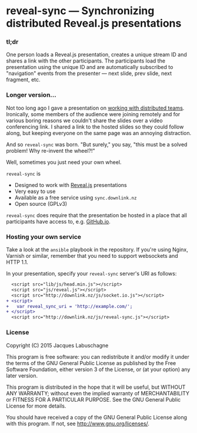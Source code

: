 # reveal-sync &mdash; Synchronizing distributed Reveal.js presentations

### tl;dr

One person loads a Reveal.js presentation, creates a unique stream ID and
shares a link with the other participants. The participants load the presentation using
the unique ID and are automatically subscribed to "navigation" events from the presenter &mdash;
next slide, prev slide, next fragment, etc.

### Longer version...

Not too long ago I gave a presentation on
<a href="http://jlabusch.github.io/distributed-teams">working with distributed teams</a>.
Ironically, some members of the audience were joining remotely and for various boring
reasons we couldn't share the slides over a video conferencing link. I shared a link
to the hosted slides so they could follow along, but keeping everyone on the same page
was an annoying distraction.

And so `reveal-sync` was born. "But surely," you say, "this must be a solved problem! Why re-invent
the wheel?!"

Well, sometimes you just need your own wheel.

`reveal-sync` is

* Designed to work with <a href="https://github.com/hakimel/reveal.js">Reveal.js</a> presentations
* Very easy to use
* Available as a free service using `sync.downlink.nz`
* Open source (GPLv3)

`reveal-sync` does require that the presentation be hosted in a place that all
participants have access to, e.g. <a href="http://github.io">GitHub.io</a>.

### Hosting your own service

Take a look at the `ansible` playbook in the repository. If you're using Nginx, Varnish or similar,
remember that you need to support websockets and HTTP 1.1.

In your presentation, specify your `reveal-sync` server's URI as follows:

```diff
  <script src="lib/js/head.min.js"></script>
  <script src="js/reveal.js"></script>
  <script src="http://downlink.nz/js/socket.io.js"></script>
+ <script>
+   var reveal_sync_uri = 'http://example.com/';
+ </script>
  <script src="http://downlink.nz/js/reveal-sync.js"></script>
```

### License

Copyright (C) 2015 Jacques Labuschagne

This program is free software: you can redistribute it and/or modify
it under the terms of the GNU General Public License as published by
the Free Software Foundation, either version 3 of the License, or
(at your option) any later version.

This program is distributed in the hope that it will be useful,
but WITHOUT ANY WARRANTY; without even the implied warranty of
MERCHANTABILITY or FITNESS FOR A PARTICULAR PURPOSE.  See the
GNU General Public License for more details.

You should have received a copy of the GNU General Public License
along with this program.  If not, see <http://www.gnu.org/licenses/>.
